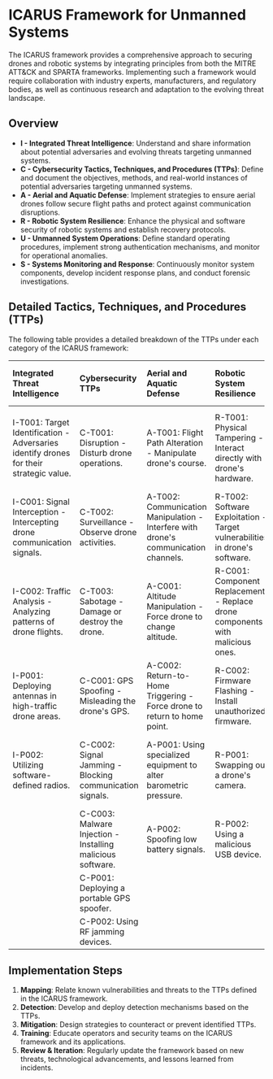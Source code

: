 
# ICARUS Framework for Unmanned Systems

The ICARUS framework provides a comprehensive approach to securing drones and robotic systems by integrating principles from both the MITRE ATT&CK and SPARTA frameworks. Implementing such a framework would require collaboration with industry experts, manufacturers, and regulatory bodies, as well as continuous research and adaptation to the evolving threat landscape.

## Overview

- **I - Integrated Threat Intelligence**: Understand and share information about potential adversaries and evolving threats targeting unmanned systems.
- **C - Cybersecurity Tactics, Techniques, and Procedures (TTPs)**: Define and document the objectives, methods, and real-world instances of potential adversaries targeting unmanned systems.
- **A - Aerial and Aquatic Defense**: Implement strategies to ensure aerial drones follow secure flight paths and protect against communication disruptions.
- **R - Robotic System Resilience**: Enhance the physical and software security of robotic systems and establish recovery protocols.
- **U - Unmanned System Operations**: Define standard operating procedures, implement strong authentication mechanisms, and monitor for operational anomalies.
- **S - Systems Monitoring and Response**: Continuously monitor system components, develop incident response plans, and conduct forensic investigations.

## Detailed Tactics, Techniques, and Procedures (TTPs)

The following table provides a detailed breakdown of the TTPs under each category of the ICARUS framework:

| Integrated Threat Intelligence                                                         | Cybersecurity TTPs                                         | Aerial and Aquatic Defense                                                          | Robotic System Resilience                                                     | Unmanned System Operations                                         | Systems Monitoring and Response                                              |
|:---------------------------------------------------------------------------------------|:-----------------------------------------------------------|:------------------------------------------------------------------------------------|:------------------------------------------------------------------------------|:-------------------------------------------------------------------|:-----------------------------------------------------------------------------|
| I-T001: Target Identification - Adversaries identify drones for their strategic value. | C-T001: Disruption - Disturb drone operations.             | A-T001: Flight Path Alteration - Manipulate drone's course.                         | R-T001: Physical Tampering - Interact directly with drone's hardware.         | U-T001: Unauthorized Operation - Operate drone without permission. | S-T001: Infiltration - Gain unauthorized access to drone monitoring systems. |
| I-C001: Signal Interception - Intercepting drone communication signals.                | C-T002: Surveillance - Observe drone activities.           | A-T002: Communication Manipulation - Interfere with drone's communication channels. | R-T002: Software Exploitation - Target vulnerabilities in drone's software.   | U-T002: User Impersonation - Masquerade as a legitimate operator.  | S-T002: Data Extraction - Pull valuable information from drone systems.      |
| I-C002: Traffic Analysis - Analyzing patterns of drone flights.                        | C-T003: Sabotage - Damage or destroy the drone.            | A-C001: Altitude Manipulation - Force drone to change altitude.                     | R-C001: Component Replacement - Replace drone components with malicious ones. | U-C001: Remote Takeover - Assume control of a drone.               | S-C001: Network Penetration - Break into network infrastructure.             |
| I-P001: Deploying antennas in high-traffic drone areas.                                | C-C001: GPS Spoofing - Misleading the drone's GPS.         | A-C002: Return-to-Home Triggering - Force drone to return to home point.            | R-C002: Firmware Flashing - Install unauthorized firmware.                    | U-C002: Credential Theft - Steal login details.                    | S-C002: Sensor Manipulation - Alter or deceive drone sensors.                |
| I-P002: Utilizing software-defined radios.                                             | C-C002: Signal Jamming - Blocking communication signals.   | A-P001: Using specialized equipment to alter barometric pressure.                   | R-P001: Swapping out a drone's camera.                                        | U-P001: Injecting malicious packets into drone's communication.    | S-P001: Launching a cyber-attack on server hosting drone's live feed.        |
|                                                                                        | C-C003: Malware Injection - Installing malicious software. | A-P002: Spoofing low battery signals.                                               | R-P002: Using a malicious USB device.                                         | U-P002: Setting up a fake drone operator login portal.             | S-P002: Using external devices to emit signals.                              |
|                                                                                        | C-P001: Deploying a portable GPS spoofer.                  |                                                                                     |                                                                               |                                                                    |                                                                              |
|                                                                                        | C-P002: Using RF jamming devices.                          |                                                                                     |                                                                               |                                                                    |                                                                              |

## Implementation Steps

1. **Mapping**: Relate known vulnerabilities and threats to the TTPs defined in the ICARUS framework.
2. **Detection**: Develop and deploy detection mechanisms based on the TTPs.
3. **Mitigation**: Design strategies to counteract or prevent identified TTPs.
4. **Training**: Educate operators and security teams on the ICARUS framework and its applications.
5. **Review & Iteration**: Regularly update the framework based on new threats, technological advancements, and lessons learned from incidents.

